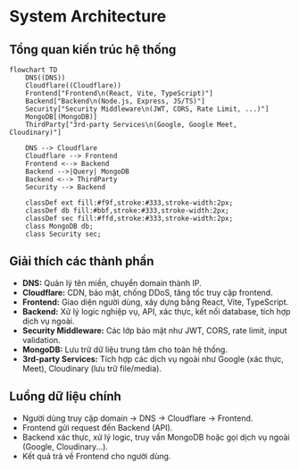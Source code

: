 # System Architecture

## Tổng quan kiến trúc hệ thống

```mermaid
flowchart TD
    DNS((DNS))
    Cloudflare((Cloudflare))
    Frontend["Frontend\n(React, Vite, TypeScript)"]
    Backend["Backend\n(Node.js, Express, JS/TS)"]
    Security["Security Middleware\n(JWT, CORS, Rate Limit, ...)"]
    MongoDB[(MongoDB)]
    ThirdParty["3rd-party Services\n(Google, Google Meet, Cloudinary)"]

    DNS --> Cloudflare
    Cloudflare --> Frontend
    Frontend <--> Backend
    Backend -->|Query| MongoDB
    Backend <--> ThirdParty
    Security --> Backend

    classDef ext fill:#f9f,stroke:#333,stroke-width:2px;
    classDef db fill:#bbf,stroke:#333,stroke-width:2px;
    classDef sec fill:#ffd,stroke:#333,stroke-width:2px;
    class MongoDB db;
    class Security sec;
```

## Giải thích các thành phần

- **DNS:** Quản lý tên miền, chuyển domain thành IP.
- **Cloudflare:** CDN, bảo mật, chống DDoS, tăng tốc truy cập frontend.
- **Frontend:** Giao diện người dùng, xây dựng bằng React, Vite, TypeScript.
- **Backend:** Xử lý logic nghiệp vụ, API, xác thực, kết nối database, tích hợp dịch vụ ngoài.
- **Security Middleware:** Các lớp bảo mật như JWT, CORS, rate limit, input validation.
- **MongoDB:** Lưu trữ dữ liệu trung tâm cho toàn hệ thống.
- **3rd-party Services:** Tích hợp các dịch vụ ngoài như Google (xác thực, Meet), Cloudinary (lưu trữ file/media).

## Luồng dữ liệu chính
- Người dùng truy cập domain → DNS → Cloudflare → Frontend.
- Frontend gửi request đến Backend (API).
- Backend xác thực, xử lý logic, truy vấn MongoDB hoặc gọi dịch vụ ngoài (Google, Cloudinary...).
- Kết quả trả về Frontend cho người dùng. 